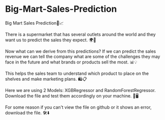 # Big-Mart-Sales-Prediction

Big Mart Sales Prediction🏪📈

There is a supermarket that has several outlets around the world and they want us to predict the sales they expect. 🌍🛒

Now what can we derive from this predictions? If we can predict the sales revenue we can tell the company what are some of the challenges they may face in the future and what brands or products sell the most. 📊💡

This helps the sales team to understand which product to place on the shelves and make marketing plans. 🛍️📋

Here we are using 2 Models:
XGBRegressor and RandomForestRegressor. Download the file and test them accordingly on your machine. 🧩🖥️

For some reason if you can't view the file on github or it shows an error, download the file. 🛠️⬇️
